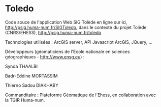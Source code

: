 # Toledo

Code souce de l'application Web SIG Tolède en ligne sur ici, http://psig.huma-num.fr/SIGToledo, dans le contexte du projet Tolède (CNRS/EHESS), http://psig.huma-num.fr/toledo

Technologies utilisées : ArcGIS server, API Javascript ArcGIS, JQuery, ...

Développeurs (géomaticiens de l'Ecole nationale en sciences géographiques - http://www.ensg.eu) :

Synda THAALBI 

Badr-Eddine MORTASSIM

Thierno Sadou DIAKHABY

Commanditaire : Plateforme Géomatique de l'Ehess, en collaboration avec la TGIR Huma-num.
